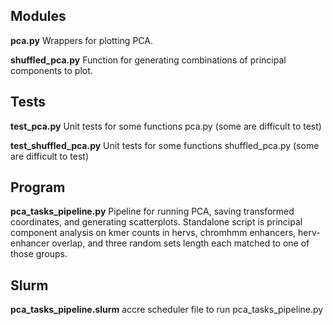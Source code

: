 ## Modules
**pca.py**
Wrappers for plotting PCA.

**shuffled_pca.py**
Function for generating combinations of principal components to plot.

## Tests
**test_pca.py**
Unit tests for some functions pca.py (some are difficult to test)

**test_shuffled_pca.py**
Unit tests for some functions shuffled_pca.py (some are difficult to test)

## Program
**pca_tasks_pipeline.py** 
Pipeline for running PCA, saving transformed coordinates, and generating scatterplots. Standalone script is principal component analysis on kmer counts in hervs, chromhmm enhancers, herv-enhancer overlap, and three random sets length each matched to one of those groups.

## Slurm
**pca_tasks_pipeline.slurm**
accre scheduler file to run pca_tasks_pipeline.py

